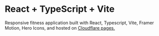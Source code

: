 # React + TypeScript + Vite
Responsive fitness application built with React, Typescript, Vite, Framer Motion, Hero Icons, and hosted on [Cloudflare pages.](https://90b3f74f.gym-typescript-eax.pages.dev/)

